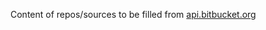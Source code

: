 Content of repos/sources to be filled from [api.bitbucket.org](https://api.bitbucket.org/2.0/repositories/amadeusweb/?pagelen=100)
